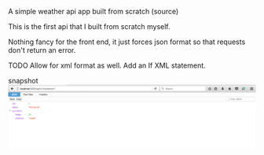 A simple weather api app built from scratch (source)

This is the first api that I built from scratch myself. 

Nothing fancy for the front end, it just forces json format so that requests don't return an error.

TODO 
Allow for xml format as well. Add an If XML statement.

snapshot
![Alt text](/app/assets/images/snapshot.jpg?raw=true "Basic Snapshot of JSON Output")